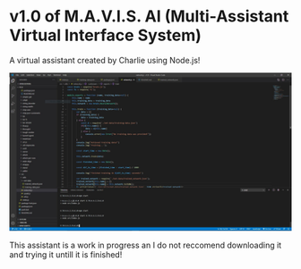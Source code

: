 # v1.0 of M.A.V.I.S. AI (Multi-Assistant Virtual Interface System)

A virtual assistant created by Charlie using Node.js!

![Alt text](./images/Main.JPG)

This assistant is a work in progress an I do not reccomend downloading it and trying it untill it is finished!
